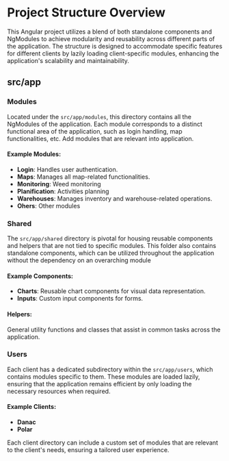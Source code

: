 # Project Structure Overview

This Angular project utilizes a blend of both standalone components and NgModules to achieve modularity and reusability across different parts of the application. The structure is designed to accommodate specific features for different clients by lazily loading client-specific modules, enhancing the application's scalability and maintainability.

## src/app

### Modules

Located under the `src/app/modules`, this directory contains all the NgModules of the application. Each module corresponds to a distinct functional area of the application, such as login handling, map functionalities, etc. Add modules that are relevant into application.

#### Example Modules:

- **Login**: Handles user authentication.
- **Maps**: Manages all map-related functionalities.
- **Monitoring**: Weed monitoring
- **Planification**: Activities planning
- **Warehouses**: Manages inventory and warehouse-related operations.
- **Ohers**: Other modules

### Shared

The `src/app/shared` directory is pivotal for housing reusable components and helpers that are not tied to specific modules. This folder also contains standalone components, which can be utilized throughout the application without the dependency on an overarching module

#### Example Components:
- **Charts**: Reusable chart components for visual data representation.
- **Inputs**: Custom input components for forms.

#### Helpers:
General utility functions and classes that assist in common tasks across the application.

### Users

Each client has a dedicated subdirectory within the `src/app/users`, which contains modules specific to them. These modules are loaded lazily, ensuring that the application remains efficient by only loading the necessary resources when required.

#### Example Clients:
- **Danac**
- **Polar**

Each client directory can include a custom set of modules that are relevant to the client's needs, ensuring a tailored user experience.
